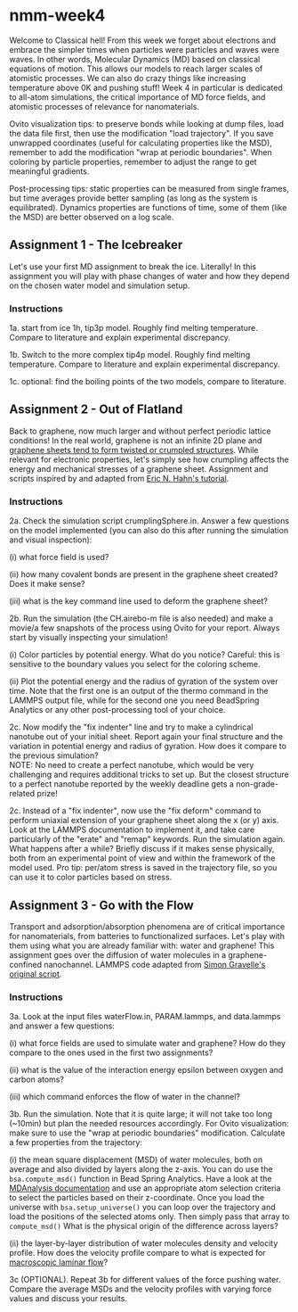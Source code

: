# nmm-week4

Welcome to Classical hell! From this week we forget about electrons and embrace the simpler times when particles were particles and waves were waves. In other words, Molecular Dynamics (MD) based on classical equations of motion. This allows our models to reach larger scales of atomistic processes. We can also do crazy things like increasing temperature above 0K and pushing stuff! Week 4 in particular is dedicated to all-atom simulations, the critical importance of MD force fields, and atomistic processes of relevance for nanomaterials.

Ovito visualization tips: to preserve bonds while looking at dump files, load the data file first, then use the modification "load trajectory". If you save unwrapped coordinates (useful for calculating properties like the MSD), remember to add the modification "wrap at periodic boundaries". When coloring by particle properties, remember to adjust the range to get meaningful gradients.

Post-processing tips: static properties can be measured from single frames, but time averages provide better sampling (as long as the system is equilibrated). Dynamics properties are functions of time, some of them (like the MSD) are better observed on a log scale. 

## Assignment 1 - The Icebreaker

Let's use your first MD assignment to break the ice. Literally! In this assignment you will play with phase changes of water and how they depend on the chosen water model and simulation setup.

### Instructions

1a. start from ice 1h, tip3p model. Roughly find melting temperature. Compare to literature and explain experimental discrepancy.

1b. Switch to the more complex tip4p model. Roughly find melting temperature. Compare to literature and explain experimental discrepancy.

1c. optional: find the boiling points of the two models, compare to literature.

## Assignment 2 - Out of Flatland

Back to graphene, now much larger and without perfect periodic lattice conditions! In the real world, graphene is not an infinite 2D plane and [graphene sheets tend to form twisted or crumpled structures](https://doi.org/10.1016/j.mattod.2015.10.002). While relevant for electronic properties, let's simply see how crumpling affects the energy and mechanical stresses of a graphene sheet. 
Assignment and scripts inspired by and adapted from [Eric N. Hahn's tutorial](https://www.ericnhahn.com/tutorials/lammps-tutorials/crumpled-graphene).

### Instructions

2a. Check the simulation script crumplingSphere.in. Answer a few questions on the model implemented (you can also do this after running the simulation and visual inspection):

(i) what force field is used?

(ii) how many covalent bonds are present in the graphene sheet created? Does it make sense?

(iii) what is the key command line used to deform the graphene sheet?

2b. Run the simulation (the CH.airebo-m file is also needed) and make a movie/a few snapshots of the process using Ovito for your report. Always start by visually inspecting your simulation! 

(i) Color particles by potential energy. What do you notice? Careful: this is sensitive to the boundary values you select for the coloring scheme.

(ii) Plot the potential energy and the radius of gyration of the system over time. Note that the first one is an output of the thermo command in the LAMMPS output file, 
     while for the second one you need BeadSpring Analytics or any other post-processing tool of your choice. 

2c. Now modify the "fix indenter" line and try to make a cylindrical nanotube out of your initial sheet. 
    Report again your final structure and the variation in potential energy and radius of gyration. How does it compare to the previous simulation?     
    NOTE: No need to create a perfect nanotube, which would be very challenging and requires additional tricks to set up. But the closest structure to a perfect nanotube reported by the weekly deadline gets a non-grade-related prize!

2c. Instead of a "fix indenter", now use the "fix deform" command to perform uniaxial extension of your graphene sheet along the x (or y) axis. 
    Look at the LAMMPS documentation to implement it, and take care particularly of the "erate" and "remap" keywords. 
    Run the simulation again. What happens after a while? Briefly discuss if it makes sense physically, both from an experimental point of view and within the framework of the model used. 
    Pro tip: per/atom stress is saved in the trajectory file, so you can use it to color particles based on stress.

## Assignment 3 - Go with the Flow

Transport and adsorption/absorption phenomena are of critical importance for nanomaterials, from batteries to functionalized surfaces. Let's play with them using what you are already familiar with: water and graphene! This assignment goes over the diffusion of water molecules in a graphene-confined nanochannel. LAMMPS code adapted from [Simon Gravelle's original script](https://github.com/simongravelle/lammps-input-files/tree/main/inputs/water-in-graphene-slit).

### Instructions

3a. Look at the input files waterFlow.in, PARAM.lammps, and data.lammps and answer a few questions:

(i) what force fields are used to simulate water and graphene? How do they  compare to the ones used in the first two assignments?

(ii) what is the value of the interaction energy epsilon between oxygen and carbon atoms?

(iii) which command enforces the flow of water in the channel?

3b. Run the simulation. Note that it is quite large; it will not take too long (~10min) but plan the needed resources accordingly. For Ovito visualization: make sure to use the "wrap at periodic boundaries" modification. 
Calculate a few properties from the trajectory: 

(i) the mean square displacement (MSD) of water molecules, both on average and also divided by layers along the z-axis. You can do use the `bsa.compute_msd()` function in Bead Spring Analytics. Have a look at the [MDAnalysis documentation](https://userguide.mdanalysis.org/stable/selections.html) and use an appropriate atom selection criteria to select the particles based on their z-coordinate. Once you load the universe with `bsa.setup_universe()` you can loop over the trajectory and load the positions of the selected atoms only. Then simply pass that array to `compute_msd()` What is the physical origin of the difference across layers?

(ii) the layer-by-layer distribution of water molecules density and velocity profile. How does the velocity profile compare to what is expected for [macroscopic laminar flow](http://hyperphysics.phy-astr.gsu.edu/hbase/pfric.html)? 

3c (OPTIONAL). Repeat 3b for different values of the force pushing water. Compare the average MSDs and the velocity profiles with varying force values and discuss your results.
